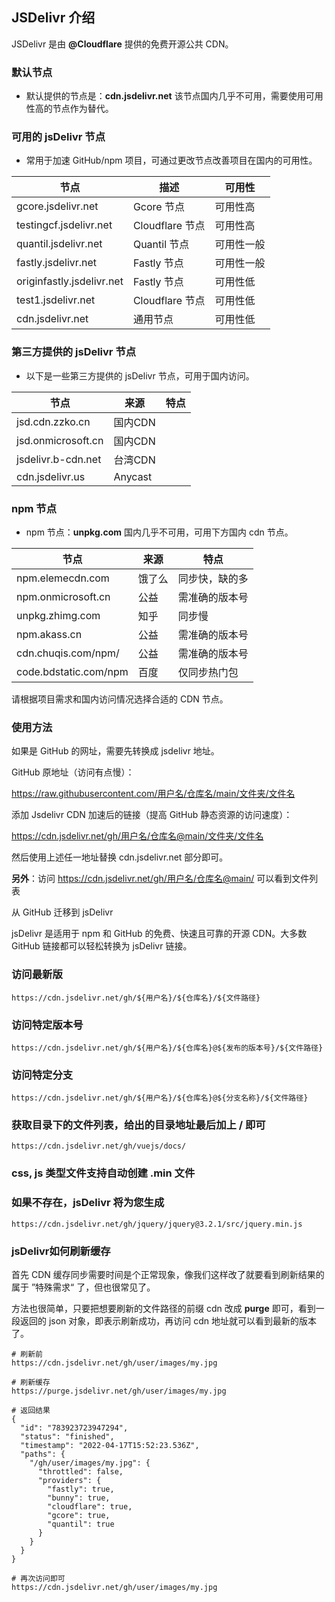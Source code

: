 ## JSDelivr 介绍

JSDelivr 是由 **@Cloudflare** 提供的免费开源公共 CDN。

### 默认节点

- 默认提供的节点是：**cdn.jsdelivr.net**
  该节点国内几乎不可用，需要使用可用性高的节点作为替代。

### 可用的 jsDelivr 节点

- 常用于加速 GitHub/npm 项目，可通过更改节点改善项目在国内的可用性。

| 节点                      | 描述            | 可用性     |
| ------------------------- | --------------- | ---------- |
| gcore.jsdelivr.net        | Gcore 节点      | 可用性高   |
| testingcf.jsdelivr.net    | Cloudflare 节点 | 可用性高   |
| quantil.jsdelivr.net      | Quantil 节点    | 可用性一般 |
| fastly.jsdelivr.net       | Fastly 节点     | 可用性一般 |
| originfastly.jsdelivr.net | Fastly 节点     | 可用性低   |
| test1.jsdelivr.net        | Cloudflare 节点 | 可用性低   |
| cdn.jsdelivr.net          | 通用节点        | 可用性低   |

### 第三方提供的 jsDelivr 节点

- 以下是一些第三方提供的 jsDelivr 节点，可用于国内访问。

| 节点               | 来源    | 特点 |
| ------------------ | ------- | ---- |
| jsd.cdn.zzko.cn    | 国内CDN |      |
| jsd.onmicrosoft.cn | 国内CDN |      |
| jsdelivr.b-cdn.net | 台湾CDN |      |
| cdn.jsdelivr.us    | Anycast |      |

### npm 节点

- npm 节点：**unpkg.com** 国内几乎不可用，可用下方国内 cdn 节点。

| 节点                  | 来源   | 特点           |
| --------------------- | ------ | -------------- |
| npm.elemecdn.com      | 饿了么 | 同步快，缺的多 |
| npm.onmicrosoft.cn    | 公益   | 需准确的版本号 |
| unpkg.zhimg.com       | 知乎   | 同步慢         |
| npm.akass.cn          | 公益   | 需准确的版本号 |
| cdn.chuqis.com/npm/   | 公益   | 需准确的版本号 |
| code.bdstatic.com/npm | 百度   | 仅同步热门包   |

请根据项目需求和国内访问情况选择合适的 CDN 节点。

### 使用方法

如果是 GitHub 的网址，需要先转换成 jsdelivr 地址。

GitHub 原地址（访问有点慢）：

https://raw.githubusercontent.com/用户名/仓库名/main/文件夹/文件名

添加 Jsdelivr CDN 加速后的链接（提高 GitHub 静态资源的访问速度）：

https://cdn.jsdelivr.net/gh/用户名/仓库名@main/文件夹/文件名

然后使用上述任一地址替换 cdn.jsdelivr.net 部分即可。

**另外**：访问 https://cdn.jsdelivr.net/gh/用户名/仓库名@main/ 可以看到文件列表

从 GitHub 迁移到 jsDelivr

jsDelivr 是适用于 npm 和 GitHub 的免费、快速且可靠的开源 CDN。大多数 GitHub 链接都可以轻松转换为 jsDelivr 链接。

### 访问最新版
`https://cdn.jsdelivr.net/gh/${用户名}/${仓库名}/${文件路径}`

### 访问特定版本号
`https://cdn.jsdelivr.net/gh/${用户名}/${仓库名}@${发布的版本号}/${文件路径}`

### 访问特定分支
`https://cdn.jsdelivr.net/gh/${用户名}/${仓库名}@${分支名称}/${文件路径}`

### 获取目录下的文件列表，给出的目录地址最后加上 / 即可
`https://cdn.jsdelivr.net/gh/vuejs/docs/`

### css, js 类型文件支持自动创建 .min 文件
### 如果不存在，jsDelivr 将为您生成
`https://cdn.jsdelivr.net/gh/jquery/jquery@3.2.1/src/jquery.min.js`

### jsDelivr如何刷新缓存
首先 CDN 缓存同步需要时间是个正常现象，像我们这样改了就要看到刷新结果的属于 ”特殊需求“ 了，但也很常见了。

方法也很简单，只要把想要刷新的文件路径的前缀 cdn 改成 **purge** 即可，看到一段返回的 json 对象，即表示刷新成功，再访问 cdn 地址就可以看到最新的版本了。

```
# 刷新前
https://cdn.jsdelivr.net/gh/user/images/my.jpg

# 刷新缓存
https://purge.jsdelivr.net/gh/user/images/my.jpg

# 返回结果
{
  "id": "783923723947294",
  "status": "finished",
  "timestamp": "2022-04-17T15:52:23.536Z",
  "paths": {
    "/gh/user/images/my.jpg": {
      "throttled": false,
      "providers": {
        "fastly": true,
        "bunny": true,
        "cloudflare": true,
        "gcore": true,
        "quantil": true
      }
    }
  }
}

# 再次访问即可
https://cdn.jsdelivr.net/gh/user/images/my.jpg
```